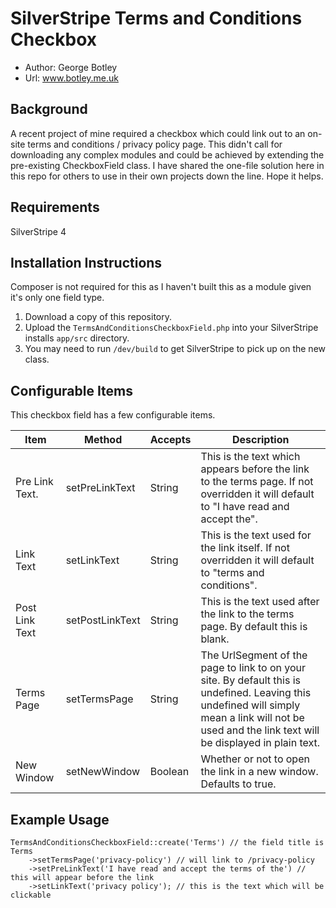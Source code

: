 # SilverStripe Terms and Conditions Checkbox

- Author: George Botley 
- Url: www.botley.me.uk

## Background

A recent project of mine required a checkbox which could link out to an on-site terms and conditions / privacy policy page. This didn't call for downloading any complex modules and could be achieved by extending the pre-existing CheckboxField class. I have shared the one-file solution here in this repo for others to use in their own projects down the line. Hope it helps.

## Requirements

SilverStripe 4

## Installation Instructions

Composer is not required for this as I haven't built this as a module given it's only one field type. 

1. Download a copy of this repository.
2. Upload the `TermsAndConditionsCheckboxField.php` into your SilverStripe installs `app/src` directory. 
3. You may need to run `/dev/build` to get SilverStripe to pick up on the new class.

## Configurable Items

This checkbox field has a few configurable items. 

| Item           | Method          | Accepts | Description                                                                                                                                                                                          |
|----------------|-----------------|---------|------------------------------------------------------------------------------------------------------------------------------------------------------------------------------------------------------|
| Pre Link Text.            | setPreLinkText        | String  | This is the text which appears before the link to the terms page. If not overridden it will default to "I have read and accept the".                                                                 |
| Link Text      | setLinkText     | String  | This is the text used for the link itself. If not overridden it will default to "terms and conditions".                                                                                              |
| Post Link Text | setPostLinkText | String  | This is the text used after the link to the terms page. By default this is blank.                                                                                                                    |
| Terms Page     | setTermsPage    | String  | The UrlSegment of the page to link to on your site. By default this is undefined. Leaving this undefined will simply mean a link will not be used and the link text will be displayed in plain text. |
| New Window     | setNewWindow    | Boolean | Whether or not to open the link in a new window. Defaults to true.                                                                                                                                   |
## Example Usage

```
TermsAndConditionsCheckboxField::create('Terms') // the field title is Terms
    ->setTermsPage('privacy-policy') // will link to /privacy-policy
    ->setPreLinkText('I have read and accept the terms of the') // this will appear before the link
    ->setLinkText('privacy policy'); // this is the text which will be clickable
```
